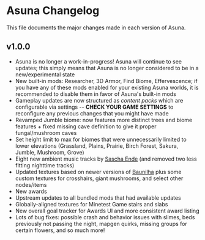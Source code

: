 # Asuna Changelog

This file documents the major changes made in each version of Asuna.

## v1.0.0

- Asuna is no longer a work-in-progress! Asuna will continue to see updates; this simply means that Asuna is no longer considered to be in a new/experimental state
- New built-in mods: Researcher, 3D Armor, Find Biome, Effervescence; if you have any of these mods enabled for your existing Asuna worlds, it is recommended to disable them in favor of Asuna's built-in mods
- Gameplay updates are now structured as *content packs* which are configurable via settings -- **CHECK YOUR GAME SETTINGS** to reconfigure any previous changes that you might have made
- Revamped Jumble biome: now features more distinct trees and biome features + fixed missing cave definition to give it proper fungal/mushroom caves
- Set height limit to max for biomes that were unnecessarily limited to lower elevations (Grassland, Plains, Prairie, Birch Forest, Sakura, Jumble, Mushroom, Grove)
- Eight new ambient music tracks by [Sascha Ende](https://filmmusic.io/) (and removed two less fitting nighttime tracks)
- Updated textures based on newer versions of [Baunilha](https://content.luanti.org/packages/Mirtilo/baunilha/) plus some custom textures for crosshairs, giant mushrooms, and select other nodes/items
- New awards
- Upstream updates to all bundled mods that had available updates
- Globally-aligned textures for Minetest Game stairs and slabs
- New overall goal tracker for Awards UI and more consistent award listing
- Lots of bug fixes: possible crash and behavior issues with slimes, beds previously not passing the night, mapgen quirks, missing groups for certain flowers, and so much more!